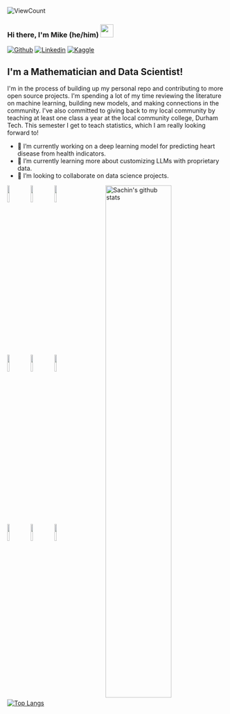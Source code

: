 <!--
**mikebreenmckay/mikebreenmckay** is a ✨ _special_ ✨ repository because its `README.md` (this file) appears on your GitHub profile.

Here are some ideas to get you started:

- 🔭 I’m currently working on ...
- 🌱 I’m currently learning ...
- 👯 I’m looking to collaborate on ...
- 🤔 I’m looking for help with ...
- 💬 Ask me about ...
- 📫 How to reach me: ...
- 😄 Pronouns: ...
- ⚡ Fun fact: ...
-->
![ViewCount](https://views.whatilearened.today/views/github/mikebreenmckay/mikebreenmckay.svg?cache=remove)
### Hi there, I'm Mike (he/him) <img src="https://raw.githubusercontent.com/mikebreenmckay/mikebreenmckay/master/gifs/Hi.gif" width="30px">
<!-- Your badges
You can use the website to generate badges: https://shields.io/
-->

[![Github](https://img.shields.io/badge/-Github-333?style=flat&logo=Github&logoColor=white)](https://github.com/mikebreenmckay)
[![Linkedin](https://img.shields.io/badge/-LinkedIn-blue?style=flat&logo=Linkedin&logoColor=white)](https://www.linkedin.com/in/michael-breen-mckay)
[![Kaggle](https://img.shields.io/badge/-Kaggle-20beff?style=flat&logo=Kaggle&logoColor=white)](https://kaggle.com/michaelbreenmckay)
&nbsp;
## I'm a Mathematician and Data Scientist!

I'm in the process of building up my personal repo and contributing to more open source projects. I'm spending a lot of my time reviewing the literature on machine learning, building new models, and making connections in the community. I've also committed to giving back to my local community by teaching at least one class a year at the local community college, Durham Tech. This semester I get to teach statistics, which I am really looking forward to!

- 🔭 I’m currently working on a deep learning model for predicting heart disease from health indicators.
- 🌱 I’m currently learning more about customizing LLMs with proprietary data.
- 👯 I’m looking to collaborate on data science projects.

<!-- Your github readme stats
You can use this api: https://github.com/anuraghazra/github-readme-stats
-->
<p>
    <img width="55%" align="right" alt="Sachin's github stats" src="https://github-readme-stats.vercel.app/api?username=mikebreenmckay&show_icons=true&hide_border=true"/>

  <!-- Your languages and tools. Be careful with the alignment. 
  You can use this sites to get logos: https://www.vectorlogo.zone or https://simpleicons.org/
  -->
  <code><img width="10%" src="https://www.vectorlogo.zone/logos/python/python-ar21.svg"></code>
  <code><img width="10%" src="https://www.vectorlogo.zone/logos/numpy/numpy-ar21.svg"></code>
  <code><img width="10%" src="https://www.vectorlogo.zone/logos/pytorch/pytorch-ar21.svg"></code>
  <br />
  <code><img width="10%" src="https://www.vectorlogo.zone/logos/tensorflow/tensorflow-ar21.svg"></code>
  <code><img width="10%" src="https://www.vectorlogo.zone/logos/jupyter/jupyter-ar21.svg"></code>
  <code><img width="10%" src="https://www.vectorlogo.zone/logos/mysql/mysql-ar21.svg"></code>
  <br />
  <code><img width="10%" src="https://www.vectorlogo.zone/logos/r-project/r-project-ar21.svg"></code>
  <code><img width="10%" src="https://www.vectorlogo.zone/logos/sas/sas-ar21.svg"></code>
  <code><img width="10%" src="https://www.vectorlogo.zone/logos/github/github-ar21.svg"></code>

  
  [![Top Langs](https://github-readme-stats.vercel.app/api/top-langs/?username=mikebreenmckay&hide=jupyter%20notebook&show_icons=true&layout=compact&hide_border=true)](https://github.com/anuraghazra/github-readme-stats)

